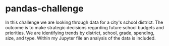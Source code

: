 # pandas-challenge
In this challenge we are looking through data for a city's school district. The outcome is to make strategic decisions regarding future school budgets and priorities. We are identifying trends by district, school, grade, spending, size, and type. Within my Jupyter file an analysis of the data is included.
